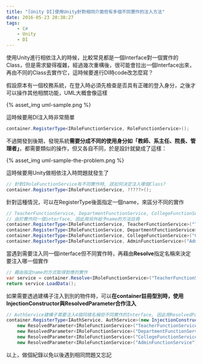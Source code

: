 ```yaml
---
title: "[Unity DI]使用Unity針對相同介面但有多個不同實作的注入方法"
date: 2016-05-23 20:38:27
tags:
    - C#
    - Unity
    - DI
---
```


使用Unity進行相依注入的時候，比較常見都是一個Interface對一個實作的Class，但是需求變得複雜，經過幾次重構後，很可能會拉出一個Interface出來，再由不同的Class去實作它，這時候要進行DI時code改怎麼寫？

<!-- more -->

假設原本有一個校務系統，在登入時必須先檢查是否具有正確的登入身分，之後才可以操作其他相關功能，UML大概會像這樣

{% asset_img uml-sample.png %}

這時候要用DI注入時非常簡單

```csharp
container.RegisterType<IRoleFunctionService, RoleFunctionService>();
```

不過開發到後期，發現系統**需要分成不同的使用身分如「教師、系主任、院長、管理者」**，都需要類似的操作，但又各自不同，於是設計就變成了這樣：

{% asset_img uml-sample-the-problem.png %}

這時候要用Unity做相依注入時問題就發生了

```csharp
// 針對IRoleFunctionService有不同實作時, 該如何決定注入哪個Class?
container.RegisterType<IRoleFunctionService, ?????>();
```

針對這種情況，可以在RegisterType後面指定一個name，來區分不同的實作

```csharp
// TeacherFunctionService, DepartmentFunctionService, CollegeFunctionService, AdminFunctionService
// 由於實作同一個interface, 因此用另外給予name的方法註冊
container.RegisterType<IRoleFunctionService, TeacherFunctionService>("TeacherFunctionService");
container.RegisterType<IRoleFunctionService, DepartmentFunctionService>("DepartmentFunctionService");
container.RegisterType<IRoleFunctionService, CollegeFunctionService>("CollegeFunctionService");
container.RegisterType<IRoleFunctionService, AdminFunctionService>("AdminFunctionService");
```

當遇到需要注入同一個interface但不同實作時，再藉由**Resolve**指定名稱來決定要注入哪一個實作

```csharp
// 藉由指定name的方式取得對應的實作
var service = container.Resolve<IRoleFunctionService>("TeacherFunctionService");
return service.LoadData();
```

如果需要透過建構子注入到別的物件時，可以**在container註冊型別時，使用InjectionConstructor與ResolvedParameter合作注入**

```csharp
// AuthService建構子需要注入4個同樣名稱但不同實作的Interface, 因此用ResolvedParameter加上name的方式解析
container.RegisterType<IAuthService, AuthService>(new InjectionConstructor(
    new ResolvedParameter<IRoleFunctionService>("TeacherFunctionService"),
    new ResolvedParameter<IRoleFunctionService>("DepartmentFunctionService"),
    new ResolvedParameter<IRoleFunctionService>("CollegeFunctionService"),
    new ResolvedParameter<IRoleFunctionService>("AdminFunctionService")));
```

以上，做個紀錄以免以後遇到相同問題又忘記
